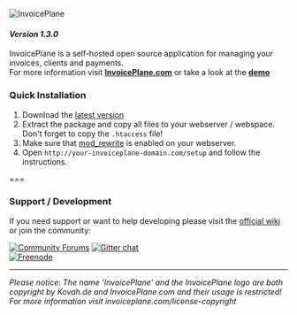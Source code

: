 ![InvoicePlane](http://invoiceplane.com/content/logo/PNG/logo_300x150.png)
#### _Version 1.3.0_

InvoicePlane is a self-hosted open source application for managing your invoices, clients and payments.    
For more information visit __[InvoicePlane.com](https://invoiceplane.com)__ or take a look at the __[demo](https://demo.invoiceplane.com)__

### Quick Installation

1. Download the [latest version](https://invoiceplane.com/downloads)
2. Extract the package and copy all files to your webserver / webspace. Don't forget to copy the `.htaccess` file!
3. Make sure that [mod_rewrite](https://go.invoiceplane.com/apachemodrewrite) is enabled on your webserver.
4. Open `http://your-invoiceplane-domain.com/setup` and follow the instructions.

===

### Support / Development

If you need support or want to help developing please visit the [official wiki](https://wiki.invoiceplane.com) or join the community:

[![Community Forums](https://invoiceplane.com/content/badges/badge_forums.png)](https://forums.invoiceplane.com/)
[![Gitter chat](https://badges.gitter.im/InvoicePlane/InvoicePlane.png)](https://gitter.im/InvoicePlane/InvoicePlane)  
[![Freenode](https://invoiceplane.com/content/badges/badge_freenode.png)](irc://irc.freenode.net/InvoicePlane)  


---
  
*Please notice: The name 'InvoicePlane' and the InvoicePlane logo are both copyright by Kovah.de and InvoicePlane.com
and their usage is restricted! For more information visit invoiceplane.com/license-copyright*

